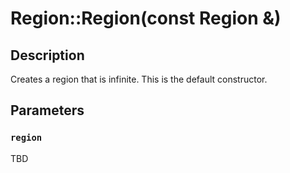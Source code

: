 # Region::Region(const Region &)

## Description

Creates a region that is infinite. This is the default constructor.

## Parameters

### `region`

TBD